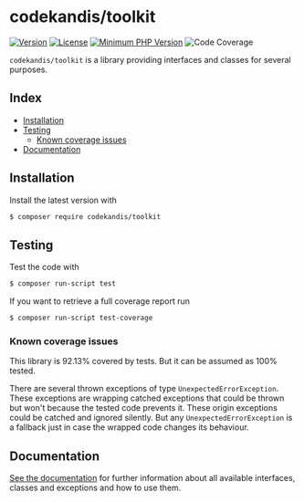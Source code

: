 # codekandis/toolkit

[![Version][xtlink-version-badge]][srclink-changelog]
[![License][xtlink-license-badge]][srclink-license]
[![Minimum PHP Version][xtlink-php-version-badge]][xtlink-php-net]
![Code Coverage][xtlink-code-coverage-badge]

`codekandis/toolkit` is a library providing interfaces and classes for several purposes.

## Index

* [Installation](#installation)
* [Testing](#testing)
  * [Known coverage issues](#known-coverage-issues)
* [Documentation](#documentation)

## Installation

Install the latest version with

```bash
$ composer require codekandis/toolkit
```

## Testing

Test the code with

```bash
$ composer run-script test
```

If you want to retrieve a full coverage report run

```bash
$ composer run-script test-coverage
```

### Known coverage issues

This library is 92.13% covered by tests. But it can be assumed as 100% tested.

There are several thrown exceptions of type `UnexpectedErrorException`. These exceptions are wrapping catched exceptions that could be thrown but won't because the tested code prevents it. These origin exceptions could be catched and ignored silently. But any `UnexpectedErrorException` is a fallback just in case the wrapped code changes its behaviour.

## Documentation

[See the documentation][doclink] for further information about all available interfaces, classes and exceptions and how to use them.



[xtlink-version-badge]: https://img.shields.io/badge/version-1.0.0-blue.svg
[xtlink-license-badge]: https://img.shields.io/badge/license-MIT-yellow.svg
[xtlink-php-version-badge]: https://img.shields.io/badge/php-%3E%3D%208.4-8892BF.svg
[xtlink-code-coverage-badge]: https://img.shields.io/badge/coverage-92.13%25-green.svg
[xtlink-php-net]: https://php.net

[srclink-changelog]: ./CHANGELOG.md
[srclink-license]: ./LICENSE

[doclink]: ./docs/README.md
